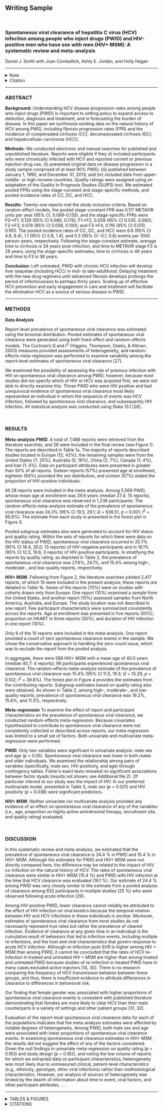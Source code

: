 ## Writing Sample

<br/>

### Spontaneous viral clearance of hepatitis C virus (HCV) infection among people who inject drugs (PWID) and HIV-positive men who have sex with men (HIV+ MSM): A systematic review and meta-analysis

Daniel J. Smith with Joan Combellick, Ashly E. Jordan, and Holly Hagan

***  

<details>
  <summary>Note</summary>  
  <br/>
  This writing sample includes excerpts from the methods, results, and discussion sections that I wrote for an article that was published in 2015.
  
</details>

<details>
 <summary>Citation</summary>
 <br/>
 Combellick J, **Smith DJ**, Jordan AE, and Hagan H. “Hepatitis C virus disease progression in people who inject drugs: A systematic review and meta-analysis.” 2015. International Journal of Drug Policy 26: 911-21.

</details>

***

### ABSTRACT

**Background:** Understanding HCV disease progression rates among people who inject drugs (PWID) is important to setting policy to expand access to detection, diagnosis and treatment, and in forecasting the burden of disease. In this paper we synthesize existing data on the natural history of HCV among PWID, including fibrosis progression rates (FPR) and the incidence of compensated cirrhosis (CC), decompensated cirrhosis (DC), and hepatocellular carcinoma (HCC).

**Methods:** We conducted electronic and manual searches for published and unpublished literature. Reports were eligible if they (i) included participants who were chronically infected with HCV and reported current or previous injection drug use; (ii) presented original data on disease progression in a study sample comprised of at least 90% PWID; (iii) published between January 1, 1990, and December 31, 2013; and (iv) included data from upper-middle- or high-income countries. Quality ratings were assigned using an adaptation of the Quality In Prognosis Studies (QUIPS) tool. We estimated pooled FPRs using the stage-constant and stage-specific methods, and pooled incidence rates of CC, DC, and HCC.

**Results:** Twenty-one reports met the study inclusion criteria. Based on random-effect models, the pooled stage-constant FPR was 0.117 METAVIR units per year (95% CI, 0.099-0.135), and the stage-specific FPRs were F0→F1, 0.128 (95% CI 0.080, 0.176); F1→F2, 0.059 (95% CI 0.035, 0.082); F2→F3, 0.078 (95% CI 0.056, 0.100); and F3→F4, 0.116 (95% CI 0.070, 0.161). The pooled incidence rates of CC, DC, and HCC were 6.6 (95% CI 4.8, 8.4), 1.1 (95% CI 0.8, 1.4), and 0.3 (95% CI -0.1, 0.6) events per 1000 person-years, respectively. Following the stage-constant estimate, average time to cirrhosis is 34 years post-infection, and time to METAVIR stage F3 is 26 years; using the stage-specific estimates, time to cirrhosis is 46 years and time to F3 is 38 years.

**Conclusion:** Left untreated, PWID with chronic HCV infection will develop liver sequelae (including HCC) in mid- to late-adulthood. Delaying treatment with the new drug regimens until advanced fibrosis develops prolongs the period of infectiousness to perhaps thirty years. Scaling up of effective HCV prevention and early engagement in care and treatment will facilitate the elimination HCV as a source of serious disease in PWID.

***

### METHODS  

**Data Analysis**  

Report-level prevalence of spontaneous viral clearance was estimated using the binomial distribution. Pooled estimates of spontaneous viral clearance were generated using both fixed-effect and random-effects models. The Cochran’s *Q* and *I*<sup>2</sup> (Higgins, Thompson, Deeks, & Altman, 2003) measures provided assessments of heterogeneity, and random-effects meta-regression was performed to examine variability among the report-level estimates of spontaneous viral clearance [27].

We examined the possibility of assessing the role of previous infection with HIV on spontaneous viral clearance among PWID; however, because most studies did not specify which of HIV or HCV was acquired first, we were not able to directly examine this. Those PWID who were HIV positive and had unequivocal evidence of spontaneous viral clearance most likely represented an individual in whom the sequence of events was HCV infection, followed by spontaneous viral clearance, and subsequently HIV infection. All statistical analysis was conducted using Stata 13.1 [28].

<br/>

### RESULTS

**Meta-analysis**
_**PWID.**_ A total of 7,488 reports were retrieved from the literature searches, and 28 were included in the final review (see Figure 1). The reports are described in Table 1a. The majority of reports described studies located in Europe (12; 43%); the remaining samples were from the United States (7; 25%), Australia (5; 18%), China (2; 7%), Canada (1; 4%), and Iran (1; 4%). Data on participant attributes were presented in greater than 50% of all reports. Sixteen reports (57%) presented age at enrollment, eighteen (64%) provided the sex distribution, and sixteen (57%) stated the proportion of HIV-positive individuals.

All 28 reports were included in the meta-analysis. Among 5,569 PWID, whose mean age at enrollment was 29.6 years (median 27.4; 15 reports), spontaneous viral clearance was observed in 1,236 participants. The random-effects meta-analysis estimate of the prevalence of spontaneous viral clearance was 24.3% (95% CI 19.5, 29.1; *Q* = 638.51, *p* < 0.001; *I*<sup>2</sup> = 95.8%). The estimate from each study is presented in the forest plot in Figure 3.

Pooled subgroup estimates also were generated to account for HIV status and quality rating. Within the sets of reports for which there were data on the HIV status of PWID, spontaneous viral clearance occurred in 25.7% (95% CI 16.4, 35.0; 13 reports) of HIV-negative participants and in 16.1% (95% CI 12.5, 19.6; 3 reports) of HIV-positive participants. In stratifying the reports by quality rating, as depicted in Table 2, the prevalence of spontaneous viral clearance was 27.6%, 24.1%, and 15.4% among high-, moderate-, and low-quality reports, respectively.

_**HIV+ MSM.**_ Following from Figure 2, the literature searches yielded 2,417 reports, of which 10 were included in the present analysis; these reports are detailed in Table 1b. Seven of the reports (70%) were on studies with cohorts drawn only from Europe. One report (10%) examined a sample from the United States, and another report (10%) assessed samples from North America, Australia, and Europe. The study location was not described in one report. Few participant characteristics were summarized consistently across the reports. Age at enrollment was presented in five reports (50%), proportion on HAART in three reports (30%), and duration of HIV infection in one report (10%).

Only 9 of the 10 reports were included in the meta-analysis. One report provided a count of zero spontaneous clearance events in the sample. We chose the conservative approach to handling the zero-count issue, which was to exclude the report from the pooled analysis. 

In aggregate, there were 588 HIV+ MSM with a mean age of 40.0 years (median 40.7; 4 reports); 96 participants experienced spontaneous viral clearance. The random-effects meta-analysis estimate of the prevalence of spontaneous viral clearance was 15.4% (95% CI 11.5, 19.3; *Q* = 13.29, *p* = 0.102; *I*<sup>2</sup> = 39.8%). The forest plot in Figure 4 provides the estimates from the contributing reports. Subgroup estimates based on quality rating also were obtained. As shown in Table 2, among high-, moderate-, and low-quality reports, prevalence of spontaneous viral clearance was 19.2%, 15.8%, and 11.3%, respectively.

**Meta-regression**
To examine the effect of report and participant characteristics on the prevalence of spontaneous viral clearance, we conducted random-effects meta-regression. Because covariates hypothesized to contribute to spontaneous viral clearance were not consistently collected or described across reports, our meta-regression was limited to a small set of factors. Both univariate and multivariate meta-regression were performed.

_**PWID.**_ Only two variables were significant in univariate analysis: male sex and age (*p* < 0.05). Spontaneous viral clearance was lower in both males and older individuals. We examined the relationship among pairs of variables (specifically, male sex, HIV-positivity, and age) through contingency tables. Fisher’s exact tests revealed no significant associations between factor dyads (results not shown; see Additional file 2). Of particular interest to our study was the impact of HIV. In our preferred multivariate model, presented in Table 3, male sex (*p* = 0.021) and HIV positivity (*p* = 0.036) were significant predictors.

_**HIV+ MSM.**_ Neither univariate nor multivariate analysis provided any evidence of an effect on spontaneous viral clearance of any of the variables (i.e., age, proportion on highly active antiretroviral therapy, recruitment site, and quality rating) evaluated.

<br/>

### DISCUSSION
In this systematic review and meta-analysis, we estimated that the prevalence of spontaneous viral clearance is 24.4 % in PWID and 15.4 % in HIV+ MSM. Although the estimates for PWID and HIV+ MSM were not directly compared here, the difference may be related to the impact of HIV co-infection on the natural history of HCV. The rates of spontaneous viral clearance were similar in HIV+ MSM (15.4 %) and PWID with HIV infection at the time that HCV clearance was evaluated (16.1 %). Our estimate of 24.4 % among PWID was very closely similar to the estimate from a pooled analysis of clearance among 632 participants in multiple studies (25 %) who were observed following acute infection [29]. 

Among HIV-positive PWID, lower clearance cannot reliably be attributed to the effect of HIV infection on viral kinetics because the temporal relation between HIV and HCV infections in these individuals is unclear. Moreover, estimates of spontaneous viral clearance from most studies do not necessarily represent true rates but rather the prevalence of cleared infection. Evidence of clearance at any given time in an individual is the cumulative result of behaviors that led to infection events, including multiple re-infections, and the host and viral characteristics that govern response to acute HCV infection. Although re-infection post-SVR is higher among HIV + MSM than among PWID, it cannot be concluded that the rates of HCV re-infection in treated and untreated HIV + MSM are higher than among treated and untreated PWID because studies of re-infection in treated PWID have in many cases excluded active injectors [14, 30]. There is no research comparing the frequency of HCV transmission behavior between these groups, and thus, there is insufficient evidence to attribute differences in clearance to differences in behavioral risk.

Our finding that female gender was associated with higher proportions of spontaneous viral clearance events is consistent with published literature demonstrating that females are more likely to clear HCV than their male counterparts in a variety of settings and other patient groups [31, 32]. 

Evaluation of the report-level spontaneous viral clearance data for each of the populations indicates that the meta-analysis estimates were affected by notable degrees of heterogeneity. Among PWID, both male sex and age were associated with lower proportions of spontaneous viral clearance events. In examining spontaneous viral clearance estimates in HIV+ MSM, the results did not suggest the effect of any of the factors considered. Given the null findings in univariate meta-regression on quality rating (*p* = 0.163) and study design (*p* = 0.182), and noting the low volume of reports for which we extracted data on participant characteristics, heterogeneity was most likely due to unmeasured clinical, patient-level characteristics (e.g., ethnicity, genotype, other viral infections) rather than methodological characteristics. However, our analysis of sources of heterogeneity was limited by the dearth of information about time to event, viral factors, and other participant attributes. . . .

---

<details>
 <summary>TABLES & FIGURES</summary>
 <br/>
</details>

<details>
 <summary>CITATIONS</summary>
 <br/>
</details>
